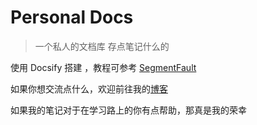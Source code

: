 # Personal Docs

> 一个私人的文档库 存点笔记什么的 



使用 Docsify 搭建 ，教程可参考 [SegmentFault](https://segmentfault.com/a/1190000017576714)

如果你想交流点什么，欢迎前往我的[博客](https://kulipoi.com)

如果我的笔记对于在学习路上的你有点帮助，那真是我的荣幸
